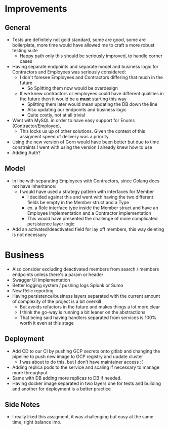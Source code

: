 # Improvements
## General
* Tests are definitely not gold standard, some are good, some are boilerplate, more time would have allowed me to craft a more robust testing suite
  * Happy path only this should be seriously improved, to handle corner cases
* Having separate endpoints and separate model and business logic for Contractors and Employees was seriously considered:
  * I don't foresee Employees and Contractors differing that much in the future
    * So Splitting them now would be overdesign
  * If we knew contractors or employees could have different qualities in the future then it would be a **must** starting this way
    * Splitting them later would mean updating the DB down the line
    * Also updating our endpoints and business logic
    * Quite costly, not at all trivial
* Went with MySQL in order to have easy support for Enums (Contractor/Employee), 
  * This locks us up of other solutions. Given the context of this assigment speed of delivery was a priority.
* Using the new version of Gorn would have been better but due to time constraints I went with using the version I already knew how to use
* Adding Auth?
## Model
* In line with separating Employees with Contractors, since Golang does not have inheritance:
  * I would have used a strategy pattern with interfaces for Member
      * I decided against this and went with having the two different fields be empty in the Member struct and a Type
      * ex. a Role interface type inside the Member struct and have an Employee Implementation and a Contractor implementation 
      * This would have presented the challenge of more complicated persistence layer logic
* Add an activated/deactivated field for lay off members, this way deleting is not necessary
# Business
* Also consider excluding deactivated members from search / members endpoints unless there's a param or header
* Swagger UI implementation
* Better logging system / pushing logs Splunk or Sumo
* New Relic reporting
* Having persistence/business layers separated with the current amount of complexity of the project is a bit overkill
  * But avoids refactors in the future and makes things a lot more clear
  * I think the go-way is running a bit leaner on the abstractions
  * That being said having handlers separated from services is 100% worth it even at this stage

## Deployment
* Add CD to our CI by pushing GCP secrets onto gitlab and changing the pipeline to push new image to GCP registry and update cluster
  * I was about to do this, but I don't have maintainer access :(
* Adding replica pods to the service and scaling if necessary to manage more throughput
* Same with DB adding more replicas to DB if needed.
* Having docker image separated in two layers one for tests and building and another for deployment is a better practice


## Side Notes
* I really liked this assigment, it was challenging but easy at the same time, right balance imo.
